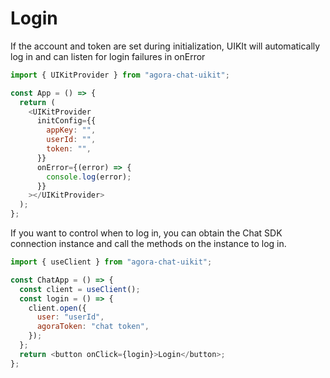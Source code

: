 # Login

If the account and token are set during initialization, UIKIt will automatically log in and can listen for login failures in onError

```javascript
import { UIKitProvider } from "agora-chat-uikit";

const App = () => {
  return (
    <UIKitProvider
      initConfig={{
        appKey: "",
        userId: "",
        token: "",
      }}
      onError={(error) => {
        console.log(error);
      }}
    ></UIKitProvider>
  );
};
```

If you want to control when to log in, you can obtain the Chat SDK connection instance and call the methods on the instance to log in.

```javascript
import { useClient } from "agora-chat-uikit";

const ChatApp = () => {
  const client = useClient();
  const login = () => {
    client.open({
      user: "userId",
      agoraToken: "chat token",
    });
  };
  return <button onClick={login}>Login</button>;
};
```
